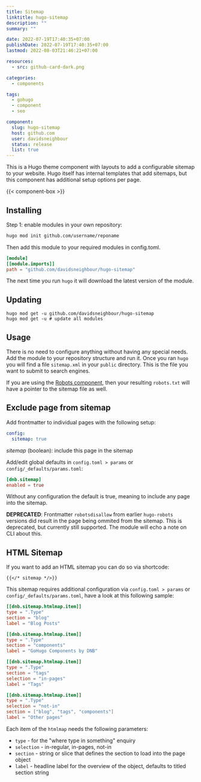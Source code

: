 ```yaml
---
title: Sitemap
linktitle: hugo-sitemap
description: ""
summary: ""

date: 2022-07-19T17:40:35+07:00
publishDate: 2022-07-19T17:40:35+07:00
lastmod: 2022-08-03T21:46:21+07:00

resources:
  - src: github-card-dark.png

categories:
  - components

tags:
  - gohugo
  - component
  - seo

component:
  slug: hugo-sitemap
  host: github.com
  user: davidsneighbour
  status: release
  list: true
---
```


This is a Hugo theme component with layouts to add a configurable sitemap to your website. Hugo itself has internal templates that add sitemaps, but this component has additional setup options per page.

{{< component-box >}}

## Installing

Step 1: enable modules in your own repository:

```bash
hugo mod init github.com/username/reponame
```

Then add this module to your required modules in config.toml.

```toml
[module]
[[module.imports]]
path = "github.com/davidsneighbour/hugo-sitemap"
```

The next time you run `hugo` it will download the latest version of the module.

## Updating

```shell
hugo mod get -u github.com/davidsneighbour/hugo-sitemap
hugo mod get -u # update all modules
```

## Usage

There is no need to configure anything without having any special needs. Add the module to your repository structure and run it. Once you ran `hugo` you will find a file `sitemap.xml` in your `public` directory. This is the file you want to submit to search engines.

If you are using the [Robots component](/components/hugo-robots/), then your resulting `robots.txt` will have a pointer to the sitemap file as well.

## Exclude page from sitemap

Add frontmatter to individual pages with the following setup:

```yaml
config:
  sitemap: true
```

_sitemap_ (boolean): include this page in the sitemap

Add/edit global defaults in `config.toml > params` or `config/_defaults/params.toml`:

```toml
[dnb.sitemap]
enabled = true
```

Without any configuration the default is true, meaning to include any page into the sitemap.

__DEPRECATED__: Frontmatter `robotsdisallow` from earlier `hugo-robots` versions did result in the page being ommited from the sitemap. This is deprecated, but currently still supported. The module will echo a note on CLI about this.

## HTML Sitemap

If you want to add an HTML sitemap you can do so via shortcode:

```gotemplate
{{</* sitemap */>}}
```

This sitemap requires additional configuration via `config.toml > params` or `config/_defaults/params.toml`, have a look at this following sample:

```toml
[[dnb.sitemap.htmlmap.item]]
type = ".Type"
section = "blog"
label = "Blog Posts"

[[dnb.sitemap.htmlmap.item]]
type = ".Type"
section = "components"
label = "GoHugo Components by DNB"

[[dnb.sitemap.htmlmap.item]]
type = ".Type"
section = "tags"
selection = "in-pages"
label = "Tags"

[[dnb.sitemap.htmlmap.item]]
type = ".Type"
selection = "not-in"
section = ["blog", "tags", "components"]
label = "Other pages"
```

Each item of the `htmlmap` needs the following parameters:

- `type` - for the "where type in something" enquiry
- `selection` - in-regular, in-pages, not-in
- `section` - string or slice that defines the section to load into the page object
- `label` - headline label for the overview of the object, defaults to titled section string
